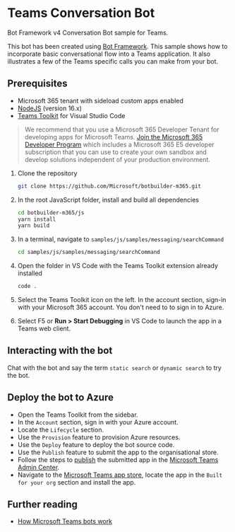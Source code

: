 # Teams Conversation Bot

Bot Framework v4 Conversation Bot sample for Teams.

This bot has been created using [Bot Framework](https://dev.botframework.com). This sample shows
how to incorporate basic conversational flow into a Teams application. It also illustrates a few of the Teams specific calls you can make from your bot.

## Prerequisites

- Microsoft 365 tenant with sideload custom apps enabled
- [NodeJS](https://nodejs.org/en/) (version 16.x)
- [Teams Toolkit](https://marketplace.visualstudio.com/items?itemName=TeamsDevApp.ms-teams-vscode-extension) for Visual Studio Code

> We recommend that you use a Microsoft 365 Developer Tenant for developing apps for Microsoft Teams. [Join the Microsoft 365 Developer Program](https://learn.microsoft.com/office/developer-program/microsoft-365-developer-program) which includes a Microsoft 365 E5 developer subscription that you can use to create your own sandbox and develop solutions independent of your production environment.

1. Clone the repository

    ```bash
    git clone https://github.com/Microsoft/botbuilder-m365.git
    ```

1. In the root JavaScript folder, install and build all dependencies

    ```bash
    cd botbuilder-m365/js
    yarn install
    yarn build
    ```

1. In a terminal, navigate to `samples/js/samples/messaging/searchCommand`

    ```bash
    cd samples/js/samples/messaging/searchCommand
    ```

1. Open the folder in VS Code with the Teams Toolkit extension already installed

    ```bash
    code .
    ```
1. Select the Teams Toolkit icon on the left. In the account section, sign-in with your Microsoft 365 account. You don't need to to sign in to Azure.

1. Select F5 or **Run > Start Debugging** in VS Code to launch the app in a Teams web client.

## Interacting with the bot

Chat with the bot and say the term `static search` or `dynamic search` to try the bot.

## Deploy the bot to Azure

- Open the Teams Toolkit from the sidebar.
- In the `Account` section, sign in with your Azure account.
- Locate the `Lifecycle` section.
- Use the `Provision` feature to provision Azure resources.
- Use the `Deploy` feature to deploy the bot source code.
- Use the `Publish` feature to submit the app to the organisational store.
- Follow the steps to [publish](https://learn.microsoft.com/microsoftteams/submit-approve-custom-apps#approve-the-submitted-app) the submitted app in the [Microsoft Teams Admin Center](https://admin.teams.microsoft.com).
- Navigate to the [Microsoft Teams app store](https://teams.microsoft.com/_#/apps), locate the app in the `Built for your org` section and install the app.

## Further reading

-   [How Microsoft Teams bots work](https://docs.microsoft.com/en-us/azure/bot-service/bot-builder-basics-teams?view=azure-bot-service-4.0&tabs=javascript)
